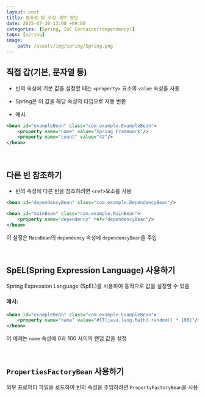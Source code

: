 ```yaml
---
layout: post
title: 종속성 및 구성 세부 정보
date: 2025-07-30 13:00 +09:00
categories: [Spring, IoC Container(dependency)]
tags: [spring]
image:
    path: /assets/img/spring/Spring.png
---
```


## 직접 갑(기본, 문자열 등)

- 빈의 속성에 기본 값을 설정할 때는 `<property>` 요소의 `value` 속성을 사용
- Spring은 이 값을 해당 속성의 타입으로 자동 변환

- 예시:

```xml
<bean id="exampleBean" class="com.example.ExampleBean">
    <property name="name" value="Spring Framework"/>
    <property name="count" value="42"/>
</bean>
```

<br>

## 다른 빈 참조하기

- 빈의 속성에 다른 빈을 참조하려면 `<ref>`요소를 사용

```xml
<bean id="dependencyBean" class="com.example.DependencyBean"/>

<bean id="mainBean" class="com.example.MainBean">
    <property name="dependency" ref="dependencyBean"/>
</bean>
```

이 설정은 `MainBean`의 `dependency` 속성에 `dependencyBean`을 주입

<br>

## SpEL(Spring Expression Language) 사용하기

Spring Expression Language (SpEL)를 사용하여 동적으로 값을 설정할 수 있음

#### 예시:

```xml
<bean id="exampleBean" class="com.example.ExampleBean">
    <property name="name" value="#{T(java.lang.Math).random() * 100}"/>
</bean>
```

이 예제는 `name` 속성에 0과 100 사이의 랜덤 값을 설정

<br>

## `PropertiesFactoryBean` 사용하기

외부 프로퍼티 파일을 로드하여 빈의 속성을 주입하려면 `PropertyFactoryBean`을 사용